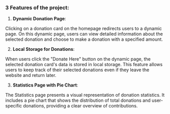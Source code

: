 

### 3 Features of the project:

1. **Dynamic Donation Page**:

Clicking on a donation card on the homepage redirects users to a dynamic page.
On this dynamic page, users can view detailed information about the selected donation and choose to make a donation with a specified amount.

2. **Local Storage for Donations**:

When users click the "Donate Here" button on the dynamic page, the selected donation card's data is stored in local storage.
This feature allows users to keep track of their selected donations even if they leave the website and return later.

3. **Statistics Page with Pie Chart**:

The Statistics page presents a visual representation of donation statistics.
It includes a pie chart that shows the distribution of total donations and user-specific donations, providing a clear overview of contributions.






